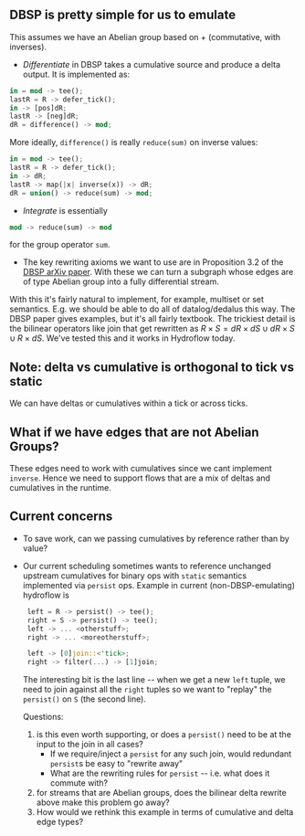 ## DBSP is pretty simple for us to emulate
This assumes we have an Abelian group based on + (commutative, with inverses).
- _Differentiate_ in DBSP takes a cumulative source and produce a delta output. It is implemented as:
```rust
in = mod -> tee();
lastR = R -> defer_tick();
in -> [pos]dR;
lastR -> [neg]dR;
dR = difference() -> mod;
```
More ideally, `difference()` is really `reduce(sum)` on inverse values:
```rust
in = mod -> tee();
lastR = R -> defer_tick();
in -> dR;
lastR -> map(|x| inverse(x)) -> dR;
dR = union() -> reduce(sum) -> mod;
```

- _Integrate_ is essentially
```rust
mod -> reduce(sum) -> mod
```
for the group operator `sum`.

- The key rewriting axioms we want to use are in Proposition 3.2 of the [DBSP arXiv paper](https://arxiv.org/abs/2203.16684).
With these we can turn a subgraph whose edges are of type Abelian group into a fully differential stream. 

With this it's fairly natural to implement, for example, multiset or set semantics. E.g.
we should be able to do all of datalog/dedalus this way. The DBSP paper gives examples, but it's all
fairly textbook. The trickiest detail is the bilinear operators like join that get rewritten as
$R \times S = dR \times dS \cup dR \times S \cup R \times dS$. We've tested this and it works in Hydroflow today.

## Note: delta vs cumulative is orthogonal to tick vs static
We can have deltas or cumulatives within a tick or across ticks.

## What if we have edges that are not Abelian Groups?
These edges need to work with cumulatives since we cant implement `inverse`. Hence we need to support
flows that are a mix of deltas and cumulatives in the runtime.

## Current concerns
- To save work, can we passing cumulatives by reference rather than by value?
- Our current scheduling sometimes wants to reference unchanged upstream cumulatives for binary ops
  with `static` semantics implemented via `persist` ops.
  Example in current
  (non-DBSP-emulating) hydroflow is
  ```rust
   left = R -> persist() -> tee();
   right = S -> persist() -> tee();
   left -> ... <otherstuff>;
   right -> ... <moreotherstuff>;

   left -> [0]join::<'tick>;
   right -> filter(...) -> [1]join;
   ```
  The interesting bit is the last line -- when we get a new `left` tuple, we need to join against all the
  `right` tuples so we want to "replay" the `persist()` on `S` (the second line).

  Questions:
  1. is this even worth supporting, or does a `persist()` need to be at the input to the join in all cases?
      - If we require/inject a `persist` for any such join, would redundant `persist`s be easy to "rewrite away"
      - What are the rewriting rules for `persist` -- i.e. what does it commute with?
  2. for streams that are Abelian groups, does the bilinear delta rewrite above make this problem go away?
  3. How would we rethink this example in terms of cumulative and delta edge types?
  
